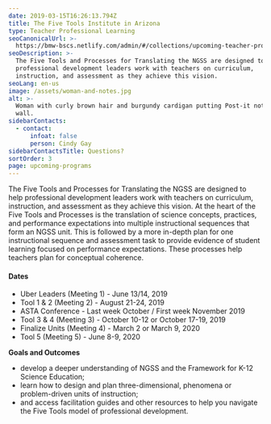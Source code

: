 ```yaml
---
date: 2019-03-15T16:26:13.794Z
title: The Five Tools Institute in Arizona
type: Teacher Professional Learning
seoCanonicalUrl: >-
  https://bmw-bscs.netlify.com/admin/#/collections/upcoming-teacher-professional-learning/the-five-tools-institute-in-arizona
seoDescription: >-
  The Five Tools and Processes for Translating the NGSS are designed to help
  professional development leaders work with teachers on curriculum,
  instruction, and assessment as they achieve this vision. 
seoLang: en-us
image: /assets/woman-and-notes.jpg
alt: >-
  Woman with curly brown hair and burgundy cardigan putting Post-it notes on
  wall.
sidebarContacts:
  - contact:
      infoat: false
      person: Cindy Gay
sidebarContactsTitle: Questions?
sortOrder: 3
page: upcoming-programs
---
```

The Five Tools and Processes for Translating the NGSS are designed to help professional development leaders work with teachers on curriculum, instruction, and assessment as they achieve this vision. At the heart of the Five Tools and Processes is the translation of science concepts, practices, and performance expectations into multiple instructional sequences that form an NGSS unit. This is followed by a more in-depth plan for one instructional sequence and assessment task to provide evidence of student learning focused on performance expectations. These processes help teachers plan for conceptual coherence.

#### Dates

* Uber Leaders (Meeting 1) - June 13/14, 2019
* Tool 1 & 2 (Meeting 2) - August 21-24, 2019
* ASTA Conference - Last week October / First week November 2019
* Tool 3 & 4 (Meeting 3) - October 10-12 or October 17-19, 2019
* Finalize Units (Meeting 4) - March 2 or  March 9, 2020
* Tool 5 (Meeting 5) - June 8-9, 2020

**Goals and Outcomes**

* develop a deeper understanding of NGSS and the Framework for K-12 Science Education;
* learn how to design and plan three-dimensional, phenomena or problem-driven units of instruction;
* and access facilitation guides and other resources to help you navigate the Five Tools model of professional development.
